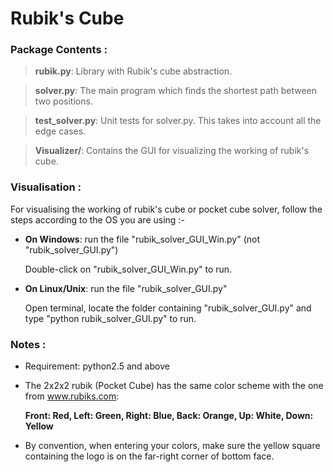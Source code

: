 # Rubik's Cube

### Package Contents :

>  **rubik.py**:         Library with Rubik's cube abstraction.

>  **solver.py**:        The main program which finds the shortest path between two positions.

> **test_solver.py**:   Unit tests for solver.py. This takes into account all the edge cases.

> **Visualizer/**:      Contains the GUI for visualizing the working of rubik's cube.

### Visualisation :

For visualising the working of rubik's cube or pocket cube solver, follow the steps according to the OS you are using :-

- **On Windows**: run the file "rubik_solver_GUI_Win.py" (not "rubik_solver_GUI.py")

  Double-click on "rubik_solver_GUI_Win.py"
  to run.

- **On Linux/Unix**: run the file "rubik_solver_GUI.py"

  Open terminal, locate the folder containing "rubik_solver_GUI.py" and type
  "python rubik_solver_GUI.py" to run.

### Notes :

- Requirement: python2.5 and above
- The 2x2x2 rubik (Pocket Cube) has the same color scheme with the one from www.rubiks.com:

  __Front: Red, Left: Green, Right: Blue, Back: Orange, Up: White, Down: Yellow__
- By convention, when entering your colors, make sure the yellow square containing the logo is on the far-right corner of bottom face.
